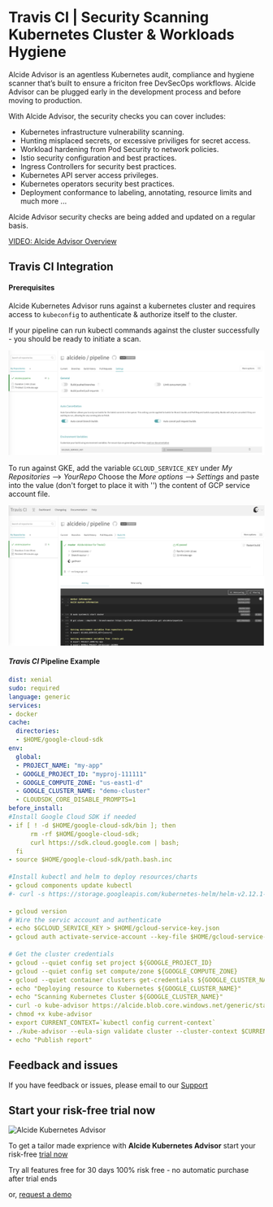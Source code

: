 # Travis CI | Security Scanning Kubernetes Cluster & Workloads Hygiene

Alcide Advisor is an agentless Kubernetes audit, compliance and hygiene scanner that’s built to ensure a friciton free DevSecOps workflows. Alcide Advisor can be plugged early in the development process and before moving to production.

With Alcide Advisor, the security checks you can cover includes:

- Kubernetes infrastructure vulnerability scanning.
- Hunting misplaced secrets, or excessive priviliges for secret access.
- Workload hardening from Pod Security to network policies.
- Istio security configuration and best practices.
- Ingress Controllers for security best practices.
- Kubernetes API server access privileges.
- Kubernetes operators security best practices.
- Deployment conformance to labeling, annotating, resource limits and much more ...

Alcide Advisor security checks are being added and updated on a regular basis.

[VIDEO: Alcide Advisor Overview](https://youtu.be/UXNPMzCtG84)

## Travis CI Integration

#### Prerequisites 

Alcide Kubernetes Advisor runs against a kubernetes cluster and requires access to `kubeconfig`
to authenticate & authorize itself to the cluster.

If your pipeline can run kubectl commands against the cluster successfully - you should be ready to initiate a scan.

![Travis CI Settings](travisci-settings.png "Travis CI Settings")

To run against GKE, add the variable `GCLOUD_SERVICE_KEY` under *My Repositories* --> *YourRepo* Choose the *More options* --> *Settings* and paste into the value (don't forget to place it with '') the content of GCP service account file.

![Travis CI Example](travisci.png "Travis CI Pipeline Example")

#### *Travis CI* Pipeline Example

```yaml
dist: xenial 
sudo: required
language: generic
services:
- docker
cache:
  directories:
  - $HOME/google-cloud-sdk
env:
  global:
  - PROJECT_NAME: "my-app"
  - GOOGLE_PROJECT_ID: "myproj-111111"
  - GOOGLE_COMPUTE_ZONE: "us-east1-d"
  - GOOGLE_CLUSTER_NAME: "demo-cluster"
  - CLOUDSDK_CORE_DISABLE_PROMPTS=1
before_install:
#Install Google Cloud SDK if needed
- if [ ! -d $HOME/google-cloud-sdk/bin ]; then
      rm -rf $HOME/google-cloud-sdk;
      curl https://sdk.cloud.google.com | bash;
  fi
- source $HOME/google-cloud-sdk/path.bash.inc

#Install kubectl and helm to deploy resources/charts
- gcloud components update kubectl
#- curl -s https://storage.googleapis.com/kubernetes-helm/helm-v2.12.1-linux-amd64.tar.gz | sudo tar -C /usr/local/bin --strip-components 1 -zvxpf -

- gcloud version
# Wire the servic account and authenticate
- echo $GCLOUD_SERVICE_KEY > $HOME/gcloud-service-key.json
- gcloud auth activate-service-account --key-file $HOME/gcloud-service-key.json

# Get the cluster credentials
- gcloud --quiet config set project ${GOOGLE_PROJECT_ID}
- gcloud --quiet config set compute/zone ${GOOGLE_COMPUTE_ZONE}
- gcloud --quiet container clusters get-credentials ${GOOGLE_CLUSTER_NAME}
- echo "Deploying resource to Kubernetes ${GOOGLE_CLUSTER_NAME}"
- echo "Scanning Kubernetes Cluster ${GOOGLE_CLUSTER_NAME}"
- curl -o kube-advisor https://alcide.blob.core.windows.net/generic/stable/linux/advisor
- chmod +x kube-advisor
- export CURRENT_CONTEXT=`kubectl config current-context`
- ./kube-advisor --eula-sign validate cluster --cluster-context $CURRENT_CONTEXT --namespace-include="*" --outfile /tmp/kube-advisor-report.html
- echo "Publish report"

```

## Feedback and issues

If you have feedback or issues, please email to our [Support](mailto:support@alcide.io)

## Start your risk-free trial now

![Alcide Kubernetes Advisor](https://d2908q01vomqb2.cloudfront.net/77de68daecd823babbb58edb1c8e14d7106e83bb/2019/06/19/Alcide-Advisor-Amazon-EKS-1.png "Alcide Kubernetes Advisor")

To get a tailor made exprience with **Alcide Kubernetes Advisor** start your risk-free [trial now](https://www.alcide.io/advisor-free-trial/)

Try all features free for 30 days
100% risk free - no automatic purchase after trial ends

or, [request a demo](https://get.alcide.io/request-demo)
